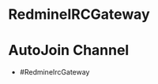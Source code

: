 RedmineIRCGateway
================================================================================

# AutoJoin Channel
 - #RedmineIrcGateway
